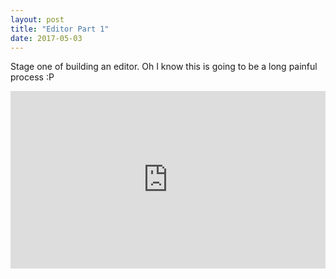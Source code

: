 ```yaml
---
layout: post
title: "Editor Part 1"
date: 2017-05-03
---
```

Stage one of building an editor. Oh I know this is going to be a long painful process :P

<div style="position:relative;height:0;padding-bottom:56.25%"><iframe src="https://www.youtube.com/embed/nswtjam9rhM" width="640" height="360" frameborder="0" style="position:absolute;width:100%;height:100%;left:0" allowfullscreen></iframe></div>
